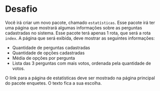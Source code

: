 # Desafio

Você irá criar um novo pacote, chamado `estatísticas`. Esse pacote irá ter uma página que mostrará algumas informações sobre as perguntas cadastradas no sistema. Esse pacote terá apenas 1 rota, que será a rota `index`. A página que será exibida, deve mostrar as seguintes informações:

* Quantidade de perguntas cadastradas
* Quantidade de opções cadastradas
* Média de opções por pergunta
* Lista das 3 perguntas com mais votos, ordenada pela quantidade de votos.

O link para a página de estatísticas deve ser mostrado na página principal do pacote enquetes. O texto fica a sua escolha.